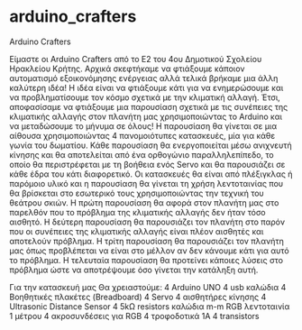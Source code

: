 # arduino_crafters
Arduino Crafters

Είμαστε οι Arduino Crafters από το Ε2 του 4ου Δημοτικού
Σχολείου Ηρακλείου Κρήτης. 
Αρχικά σκεφτήκαμε να φτιάξουμε κάποιον αυτοματισμό εξοικονόμησης ενέργειας 
αλλά τελικά βρήκαμε μια άλλη καλύτερη ιδέα!
Η ιδέα είναι να φτιάξουμε κάτι για να ενημερώσουμε και να
προβληματίσουμε τον κόσμο σχετικά με την κλιματική αλλαγή.
Έτσι, αποφασίσαμε να φτιάξουμε μια παρουσίαση σχετικά με τις συνέπειες της κλιματικής αλλαγής στον
πλανήτη μας χρησιμοποιώντας το Arduino και να
μεταδώσουμε το μήνυμα σε όλους!
Η παρουσίαση θα γίνεται σε μια αίθουσα χρησιμοποιώντας 4 πανομοιότυπες κατασκευές, μία για κάθε γωνία του δωματίου.
Κάθε παρουσίαση θα ενεργοποιείται μέσω ανιχνευτή κίνησης και θα αποτελείται από ένα ορθογώνιο παραλληλεπίπεδο, το οποίο θα περιστρέφεται με τη βοήθεια ενός Servo και θα παρουσιάζει σε κάθε έδρα του κάτι διαφορετικό. Οι κατασκευές θα είναι από πλέξιγκλας ή παρόμοιο υλικό και η παρουσίαση θα γίνεται τη χρήση λεντοταινίας που θα βρίσκεται στο εσωτερικό τους χρησιμοποιώντας την τεχνική του θεάτρου σκιών.
Η πρώτη παρουσίαση θα αφορά στον πλανήτη μας στο παρελθόν που το πρόβλημα της κλιματικής αλλαγής δεν ήταν τόσο αισθητό.
Η δεύτερη παρουσίαση θα παρουσιάζει τον πλανήτη στο παρόν που οι συνέπειες της κλιματικής αλλαγής είναι πλέον αισθητές και αποτελούν πρόβλημα.
Η τρίτη παρουσίαση θα παρουσιάζει τον πλανήτη μας όπως προβλέπεται να είναι στο μέλλον αν δεν κάνουμε κάτι για αυτό το πρόβλημα.
Η τελευταία παρουσίαση θα προτείνει κάποιες λύσεις στο πρόβλημα ώστε να αποτρέψουμε όσο γίνεται την κατάληξη αυτή.


Για την κατασκευή μας Θα χρειαστούμε:
4 Arduino UNO
4 usb καλώδια
4 Βοηθητικές πλακέτες (Breadboard)
4 Servo
4 αισθητήρες κίνησης
4 Ultrasonic Distance Sensor
4 5kΩ resistors
καλώδια m-m
RGB λεντοταινία 1 μέτρου
4 ακροσυνδέσεις για RGB
4 τροφοδοτικά 1Α
4 transistors
